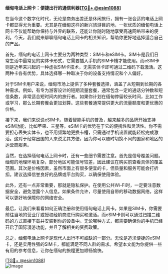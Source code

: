 **缅甸电话上网卡：便捷出行的通信利器[[TG💪+ @esim1088](https://t.me/s/esim1088)]**

在当今这个数字化时代，无论是商务出差还是休闲旅行，拥有一张合适的电话上网卡都显得尤为重要。尤其是在缅甸这样的新兴旅游目的地，一张优质的缅甸电话上网卡不仅能帮助你保持与外界的联系，还能让你随时随地享受高速网络带来的便利。今天，我们就来聊聊缅甸电话上网卡的相关知识，帮助你更好地选择适合自己的产品。

首先，缅甸的电话上网卡主要分为两种类型：SIM卡和eSIM卡。SIM卡是我们日常生活中最常见的实体卡形式，它需要插入手机的SIM卡槽才能使用。而eSIM卡则是近年来兴起的一种虚拟SIM卡技术，无需实体卡即可通过二维码下载激活。这两种卡各有优势，具体选择哪一种取决于你的设备支持情况和个人偏好。

对于SIM卡用户来说，缅甸市场上提供了多种套餐选择，涵盖了从短期到长期的各种需求。例如，有专为游客设计的短期流量套餐，通常包含一定的通话分钟数和短信条数，非常适合短时间内的旅行者。如果你计划在缅甸停留较长时间，比如工作或学习，那么长期套餐会更加划算。这些套餐通常提供更大的流量额度和更优惠的价格。

接下来，我们来说说eSIM卡。随着智能手机的普及，越来越多的品牌开始支持eSIM功能，比如苹果、三星等。eSIM卡的优势在于它的便携性和灵活性。你不需要担心丢失实体卡，也不用频繁地更换卡槽，只需通过手机设置就能轻松完成激活。这对于经常出国的人来说尤其方便，因为你可以随时切换不同的国家和地区的运营商服务。

当然，在选择缅甸电话上网卡时，还有一些细节需要注意。首先是信号覆盖问题。缅甸的地理环境复杂，部分地区可能信号较差，因此建议在购买前查看具体的覆盖范围。其次是价格因素，虽然市面上有很多便宜的卡，但质量和服务可能会打折扣。建议选择信誉良好的品牌或平台购买，以确保使用体验。

此外，还有一点非常重要，那就是隐私保护。在使用公共Wi-Fi时，一定要注意数据安全，避免泄露个人信息。如果条件允许，尽量使用自带的移动数据网络，这样可以更好地保障你的网络安全。

最后，让我们来看看如何正确注册和使用缅甸电话上网卡。如果是SIM卡，你需要前往当地的营业厅或授权经销商进行购买和激活。而eSIM卡则可以通过扫描二维码的方式直接下载并安装到你的设备中。无论哪种方式，都需要确保你的手机已经开启了国际漫游功能，并且了解相关的资费政策。

总之，缅甸电话上网卡是现代人出行不可或缺的一部分。无论是追求便捷的eSIM卡，还是实用性强的SIM卡，都能满足不同人群的需求。希望本文能为你提供一些有用的参考信息，让你在缅甸的旅程更加顺畅愉快。

[[TG💪+ @esim1088](https://t.me/s/esim1088)]  
![Image](https://i.postimg.cc/4NQfJmqS/Snipaste-2025-05-13-00-14-12.png)
